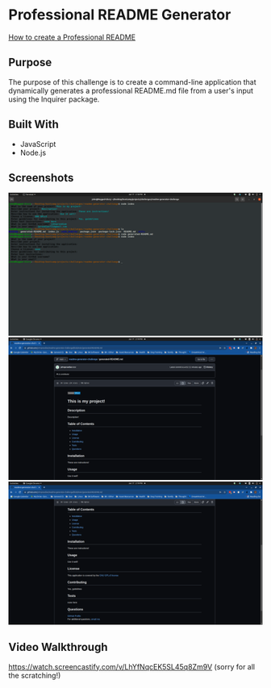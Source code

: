 # Professional README Generator

[How to create a Professional README](./readme-guide.md)

## Purpose

The purpose of this challenge is to create a command-line application that dynamically generates a professional README.md file from a user's input using the Inquirer package.

## Built With
* JavaScript
* Node.js

## Screenshots
![readme generator prompts and answers in the terminal](/images/readme-generator-terminal.png)
![generated readme - 1](/images/readme-generator-generated-readme-1.png)
![generated readme - 2](/images/readme-generator-generated-readme-2.png)

## Video Walkthrough
https://watch.screencastify.com/v/LhYfNqcEK5SL45q8Zm9V (sorry for all the scratching!)

